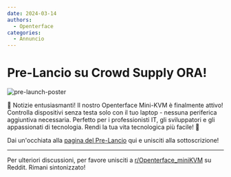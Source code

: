 ```yaml
---
date: 2024-03-14
authors:
  - Openterface
categories:
  - Annuncio
---
```


# Pre-Lancio su Crowd Supply ORA!

![pre-launch-poster](/images/event/pre_launch_poster.jpg)

🚀 Notizie entusiasmanti! Il nostro Openterface Mini-KVM è finalmente attivo! Controlla dispositivi senza testa solo con il tuo laptop - nessuna periferica aggiuntiva necessaria. Perfetto per i professionisti IT, gli sviluppatori e gli appassionati di tecnologia. Rendi la tua vita tecnologica più facile! 🌈

Dai un'occhiata alla [pagina del Pre-Lancio](https://www.crowdsupply.com/techxartisan/openterface-mini-kvm) qui e unisciti alla sottoscrizione!


<!-- more -->

--------

Per ulteriori discussioni, per favore unisciti a [r/Openterface_miniKVM](https://www.reddit.com/r/Openterface_miniKVM/) su Reddit. Rimani sintonizzato!
